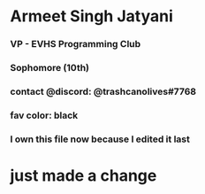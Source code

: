 # Armeet Singh Jatyani
### VP - EVHS Programming Club
### Sophomore (10th)
### contact @discord: @trashcanolives#7768
### fav color: black
### I own this file now because I edited it last

# just made a change